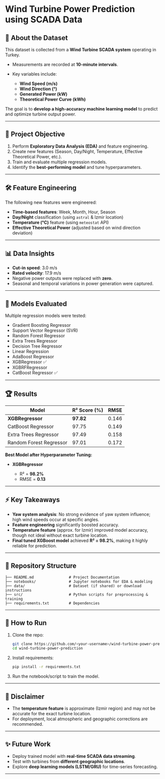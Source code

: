 
# Wind Turbine Power Prediction using SCADA Data

## 📖 About the Dataset

This dataset is collected from a **Wind Turbine SCADA system** operating in Turkey.

* Measurements are recorded at **10-minute intervals**.
* Key variables include:

  * **Wind Speed (m/s)**
  * **Wind Direction (°)**
  * **Generated Power (kW)**
  * **Theoretical Power Curve (kWh)**

The goal is to **develop a high-accuracy machine learning model** to predict and optimize turbine output power.

---

## 🎯 Project Objective

1. Perform **Exploratory Data Analysis (EDA)** and feature engineering.
2. Create new features (Season, Day/Night, Temperature, Effective Theoretical Power, etc.).
3. Train and evaluate multiple regression models.
4. Identify the **best-performing model** and tune hyperparameters.

---

## 🛠️ Feature Engineering

The following new features were engineered:

* **Time-based features**: Week, Month, Hour, Season
* **Day/Night** classification (using `astral` & Izmir location)
* **Temperature (°C)** feature (using `meteostat` API)
* **Effective Theoretical Power** (adjusted based on wind direction deviation)

---

## 📊 Data Insights

* **Cut-in speed**: 3.0 m/s
* **Rated velocity**: 17.9 m/s
* Negative power outputs were replaced with **zero**.
* Seasonal and temporal variations in power generation were captured.

---

## 🤖 Models Evaluated

Multiple regression models were tested:

* Gradient Boosting Regressor
* Support Vector Regressor (SVR)
* Random Forest Regressor
* Extra Trees Regressor
* Decision Tree Regressor
* Linear Regression
* AdaBoost Regressor
* XGBRegressor ✅
* XGBRFRegressor
* CatBoost Regressor ✅

---

## 🏆 Results

| Model                   | R² Score (%) | RMSE  |
| ----------------------- | ------------ | ----- |
| **XGBRegressor**        | **97.82**    | 0.146 |
| CatBoost Regressor      | 97.75        | 0.149 |
| Extra Trees Regressor   | 97.49        | 0.158 |
| Random Forest Regressor | 97.01        | 0.172 |

**Best Model after Hyperparameter Tuning:**

* **XGBRegressor**

  * R² = **98.2%**
  * RMSE = **0.13**

---

## ⚡ Key Takeaways

* **Yaw system analysis**: No strong evidence of yaw system influence; high wind speeds occur at specific angles.
* **Feature engineering** significantly boosted accuracy.
* **Temperature feature** (approx. for Izmir) improved model accuracy, though not ideal without exact turbine location.
* **Final tuned XGBoost model** achieved **R² = 98.2%**, making it highly reliable for prediction.

---

## 📂 Repository Structure

```
├── README.md                # Project Documentation  
├── notebooks/               # Jupyter notebooks for EDA & modeling  
├── data/                    # Dataset (if shared) or download instructions  
├── src/                     # Python scripts for preprocessing & training  
├── requirements.txt         # Dependencies  
```

---

## 🚀 How to Run

1. Clone the repo:

   ```bash
   git clone https://github.com/<your-username>/wind-turbine-power-prediction.git
   cd wind-turbine-power-prediction
   ```
2. Install requirements:

   ```bash
   pip install -r requirements.txt
   ```
3. Run the notebook/script to train the model.

---

## 📌 Disclaimer

* The **temperature feature** is approximate (Izmir region) and may not be accurate for the exact turbine location.
* For deployment, local atmospheric and geographic corrections are recommended.

---

## ✨ Future Work

* Deploy trained model with **real-time SCADA data streaming**.
* Test with turbines from **different geographic locations**.
* Explore **deep learning models (LSTM/GRU)** for time-series forecasting.

---

